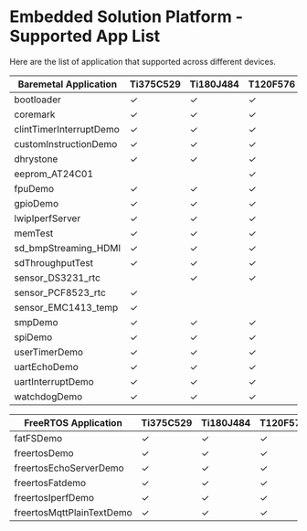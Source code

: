 # Embedded Solution Platform - Supported App List

Here are the list of application that supported across different devices.

| Baremetal Application         | Ti375C529  | Ti180J484 | T120F576  |
|-------------------------------|------------|-----------|-----------|
| bootloader                    |     ✓      |     ✓    |     ✓     |
| coremark                      |     ✓      |     ✓    |     ✓     |
| clintTimerInterruptDemo        |     ✓      |     ✓    |     ✓     |
| customInstructionDemo         |     ✓      |     ✓    |     ✓     |
| dhrystone                     |     ✓      |     ✓    |     ✓     |
| eeprom_AT24C01                       |           |         |     ✓     |
| fpuDemo                       |     ✓      |     ✓    |     ✓     |
| gpioDemo                      |     ✓      |     ✓    |     ✓     |
| lwipIperfServer               |     ✓      |     ✓    |     ✓     |
| memTest                       |     ✓      |     ✓    |     ✓     |
| sd_bmpStreaming_HDMI          |     ✓      |     ✓    |     ✓     |
| sdThroughputTest                      |     ✓      |     ✓    |     ✓     |
| sensor_DS3231_rtc                |            |     ✓    |     ✓     |
| sensor_PCF8523_rtc               |     ✓      |          |           |
| sensor_EMC1413_temp |     ✓      |          |           |
| smpDemo                       |     ✓      |     ✓    |     ✓     |
| spiDemo                       |     ✓      |     ✓    |     ✓     |
| userTimerDemo                 |     ✓      |     ✓    |     ✓     |
| uartEchoDemo                  |     ✓      |     ✓    |     ✓     |
| uartInterruptDemo             |     ✓      |     ✓    |     ✓     |
| watchdogDemo           |     ✓      |     ✓    |     ✓     |





| FreeRTOS Application         | Ti375C529  | Ti180J484 | T120F576  |
|-------------------------------|------------|-----------|-----------|
| fatFSDemo                     |     ✓      |     ✓    |     ✓     |
| freertosDemo                  |     ✓      |     ✓    |     ✓     |
| freertosEchoServerDemo        |     ✓      |     ✓    |     ✓     |
| freertosFatdemo               |     ✓      |     ✓    |     ✓     |
| freertosIperfDemo             |     ✓      |     ✓    |     ✓     |
| freertosMqttPlainTextDemo     |     ✓      |     ✓    |     ✓     |
